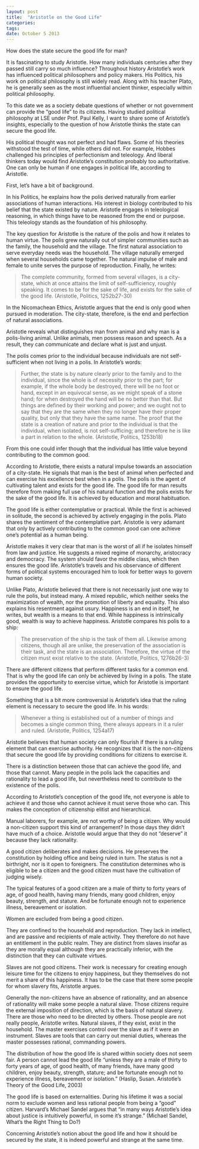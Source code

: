 ```yaml
---
layout: post
title:  "Aristotle on the Good Life"
categories: 
tags: 
date: October 5 2013
---
```


How does the state secure the good life for man?

It is fascinating to study Aristotle. How many individuals centuries after they passed still carry so much influence? Throughout history Aristotle’s work has influenced political philosophers and policy makers. His Politics, his work on political philosophy is still widely read. Along with his teacher Plato, he is generally seen as the most influential ancient thinker, especially within political philosophy.

To this date we as a society debate questions of whether or not government can provide the “good life” to its citizens. Having studied political philosophy at LSE under Prof. Paul Kelly, I want to share some of Aristotle’s insights, especially to the question of how Aristotle thinks the state can secure the good life.

His political thought was not perfect and had flaws. Some of his theories withstood the test of time, while others did not. For example, Hobbes challenged his principles of perfectionism and teleology. And liberal thinkers today would find Aristotle’s constitution probably too authoritative. One can only be human if one engages in political life, according to Aristotle.

First, let’s have a bit of background.

In his Politics, he explains how the polis derived naturally from earlier associations of human interactions. His interest in biology contributed to his belief that the state existed by nature. Aristotle engages in teleological reasoning, in which things have to be reasoned from the end or purpose. This teleology stands as the foundation of his philosophy.

The key question for Aristotle is the nature of the polis and how it relates to human virtue. The polis grew naturally out of simpler communities such as the family, the household and the village. The first natural association to serve everyday needs was the household. The village naturally emerged when several households came together. The natural impulse of male and female to unite serves the purpose of reproduction. Finally, he writes:

> The complete community, formed from several villages, is a city-state, which at once attains the limit of self-sufficiency, roughly speaking. It comes to be for the sake of life, and exists for the sake of the good life. (Aristotle, Politics, 1252b27-30)

In the Nicomachean Ethics, Aristotle argues that the end is only good when pursued in moderation. The city-state, therefore, is the end and perfection of natural associations.

Aristotle reveals what distinguishes man from animal and why man is a polis-living animal. Unlike animals, men possess reason and speech. As a result, they can communicate and declare what is just and unjust.

The polis comes prior to the individual because individuals are not self-sufficient when not living in a polis. In Aristotle’s words:

> Further, the state is by nature clearly prior to the family and to the individual, since the whole is of necessity prior to the part; for example, if the whole body be destroyed, there will be no foot or hand, except in an equivocal sense, as we might speak of a stone hand; for when destroyed the hand will be no better than that. But things are defined by their working and power; and we ought not to say that they are the same when they no longer have their proper quality, but only that they have the same name. The proof that the state is a creation of nature and prior to the individual is that the individual, when isolated, is not self-sufficing; and therefore he is like a part in relation to the whole. (Aristotle, Politics, 1253b18)

From this one could infer though that the individual has little value beyond contributing to the common good.

According to Aristotle, there exists a natural impulse towards an association of a city-state. He signals that man is the best of animal when perfected and can exercise his excellence best when in a polis. The polis is the agent of cultivating talent and exists for the good life. The good life for man results therefore from making full use of his natural function and the polis exists for the sake of the good life. It is achieved by education and moral habituation.

The good life is either contemplative or practical. While the first is achieved in solitude, the second is achieved by actively engaging in the polis. Plato shares the sentiment of the contemplative part. Aristotle is very adamant that only by actively contributing to the common good can one achieve one’s potential as a human being.

Aristotle makes it very clear that man is the worst of all if he isolates himself from law and justice. He suggests a mixed regime of monarchy, aristocracy and democracy. The system should favor the middle class, which then ensures the good life. Aristotle’s travels and his observance of different forms of political systems encouraged him to look for better ways to govern human society.

Unlike Plato, Aristotle believed that there is not necessarily just one way to rule the polis, but instead many. A mixed republic, which neither seeks the maximization of wealth, nor the promotion of liberty and equality. This also explains his resentment against usury. Happiness is an end in itself, he writes, but wealth is a means to that end. While happiness is intrinsically good, wealth is way to achieve happiness.
Aristotle compares his polis to a ship:

> The preservation of the ship is the task of them all. Likewise among citizens, though all are unlike, the preservation of the association is their task, and the state is an association. Therefore, the virtue of the citizen must exist relative to the state. (Aristotle, Politics, 1276b26-3)

There are different citizens that perform different tasks for a common end. That is why the good life can only be achieved by living in a polis. The state provides the opportunity to exercise virtue, which for Aristotle is important to ensure the good life.

Something that is a bit more controversial is Aristotle’s idea that the ruling element is necessary to secure the good life. In his words:

> Whenever a thing is established out of a number of things and becomes a single common thing, there always appears in it a ruler and ruled. (Aristotle, Politics, 1254a17)

Aristotle believes that human society can only flourish if there is a ruling element that can exercise authority. He recognizes that it is the non-citizens that secure the good life by providing conditions for citizens to exercise it.

There is a distinction between those that can achieve the good life, and those that cannot. Many people in the polis lack the capacities and rationality to lead a good life, but nevertheless need to contribute to the existence of the polis.

According to Aristotle’s conception of the good life, not everyone is able to achieve it and those who cannot achieve it must serve those who can. This makes the conception of citizenship elitist and hierarchical.

Manual laborers, for example, are not worthy of being a citizen. Why would a non-citizen support this kind of arrangement? In those days they didn’t have much of a choice. Aristotle would argue that they do not “deserve” it because they lack rationality.

A good citizen deliberates and makes decisions. He preserves the constitution by holding office and being ruled in turn. The status is not a birthright, nor is it open to foreigners. The constitution determines who is eligible to be a citizen and the good citizen must have the cultivation of judging wisely.

The typical features of a good citizen are a male of thirty to forty years of age, of good health, having many friends, many good children, enjoy beauty, strength, and stature. And be fortunate enough not to experience illness, bereavement or isolation.

Women are excluded from being a good citizen.

They are confined to the household and reproduction. They lack in intellect, and are passive and recipients of male activity. They therefore do not have an entitlement in the public realm. They are distinct from slaves insofar as they are morally equal although they are practically inferior, with the distinction that they can cultivate virtues.

Slaves are not good citizens. Their work is necessary for creating enough leisure time for the citizens to enjoy happiness, but they themselves do not merit a share of this happiness. It has to be the case that there some people for whom slavery fits, Aristotle argues.

Generally the non-citizens have an absence of rationality, and an absence of rationality will make some people a natural slave. Those citizens require the external imposition of direction, which is the basis of natural slavery. There are those who need to be directed by others. Those people are not really people, Aristotle writes. Natural slaves, if they exist, exist in the household. The master exercises control over the slave as if it were an instrument. Slaves are tools that can carry out menial duties, whereas the master possesses rational, commanding powers.

The distribution of how the good life is shared within society does not seem fair. A person cannot lead the good life “unless they are a male of thirty to forty years of age, of good health, of many friends, have many good children, enjoy beauty, strength, stature; and be fortunate enough not to experience illness, bereavement or isolation.” (Haslip, Susan. Aristotle’s Theory of the Good Life, 2003)

The good life is based on externalities. During his lifetime it was a social norm to exclude women and less rational people from being a “good” citizen. Harvard’s Michael Sandel argues that “in many ways Aristotle’s idea about justice is intuitively powerful, in some it’s strange.” (Michael Sandel, What’s the Right Thing to Do?)

Concerning Aristotle’s notion about the good life and how it should be secured by the state, it is indeed powerful and strange at the same time.